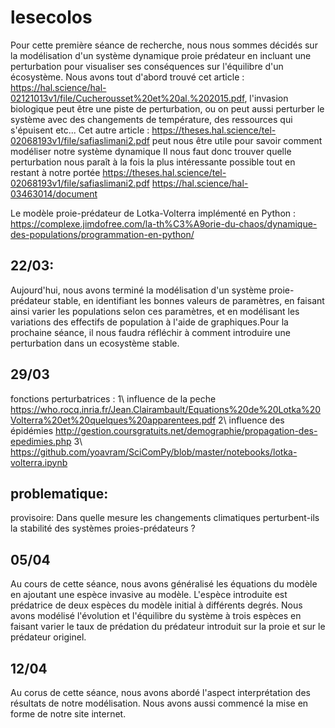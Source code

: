 # lesecolos
 Pour cette première séance de recherche, nous nous sommes décidés sur la modélisation d'un système dynamique proie prédateur en incluant une perturbation pour visualiser ses conséquences sur l'équilibre d'un écosystème. Nous avons tout d'abord trouvé cet article : https://hal.science/hal-02121013v1/file/Cucherousset%20et%20al.%202015.pdf, l'invasion biologique peut être une piste de perturbation, ou on peut aussi perturber le système avec des changements de température, des ressources qui s'épuisent etc...
 Cet autre  article : https://theses.hal.science/tel-02068193v1/file/safiaslimani2.pdf peut nous être utile pour savoir comment modéliser notre système dynamique
 Il nous faut donc trouver quelle perturbation nous paraît à la fois la plus intéressante possible tout en restant à notre portée https://theses.hal.science/tel-02068193v1/file/safiaslimani2.pdf
 https://hal.science/hal-03463014/document

  Le modèle proie-prédateur de Lotka-Volterra implémenté en Python  : https://complexe.jimdofree.com/la-th%C3%A9orie-du-chaos/dynamique-des-populations/programmation-en-python/

## 22/03: 
Aujourd'hui, nous avons terminé la modélisation d'un système proie-prédateur stable, en identifiant les bonnes valeurs de paramètres, en faisant ainsi varier les populations selon ces paramètres, et en modélisant les variations des effectifs de population à l'aide de graphiques.Pour la prochaine séance, il nous faudra réfléchir à comment introduire une perturbation dans un ecosystème stable.

## 29/03
fonctions perturbatrices : 1\ influence de la peche
https://who.rocq.inria.fr/Jean.Clairambault/Equations%20de%20Lotka%20Volterra%20et%20quelques%20apparentees.pdf
2\ influence des épidémies 
http://gestion.coursgratuits.net/demographie/propagation-des-epedimies.php
3\ https://github.com/yoavram/SciComPy/blob/master/notebooks/lotka-volterra.ipynb
## problematique:
provisoire: Dans quelle mesure les changements climatiques perturbent-ils la stabilité des systèmes proies-prédateurs ?

## 05/04
Au cours de cette séance, nous avons généralisé les équations du modèle en ajoutant une espèce invasive au modèle. L'espèce introduite est prédatrice de deux espèces du modèle initial à différents degrés. Nous avons modélisé l'évolution et l'équilibre du système à trois espèces en faisant varier le taux de prédation du prédateur introduit sur la proie et sur le prédateur originel.

## 12/04
Au corus de cette séance, nous avons abordé l'aspect interprétation des résultats de notre modélisation. Nous avons aussi commencé la mise en forme de notre site internet.
